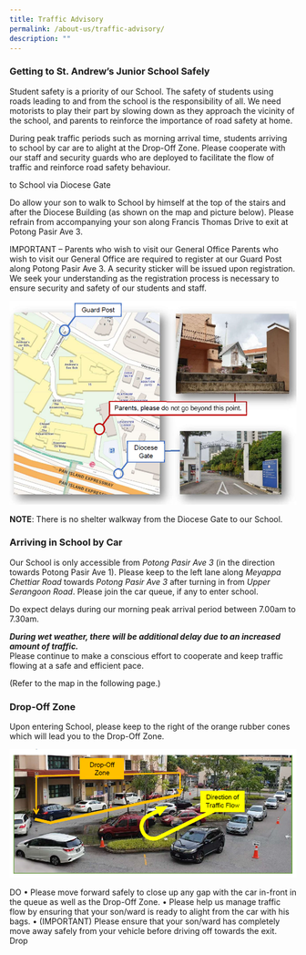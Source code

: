 ```yaml
---
title: Traffic Advisory
permalink: /about-us/traffic-advisory/
description: ""
---
```

### Getting to St. Andrew’s Junior School Safely
 


Student safety is a priority of our School. The safety of students using roads leading to and from the school is the responsibility of all. We need motorists to play their part by slowing down as they approach the vicinity of the school, and parents to reinforce the importance of road safety at home.

During peak traffic periods such as morning arrival time, students arriving to school by car are to alight at the Drop-Off Zone. Please cooperate with our staff and security guards who are deployed to facilitate the flow of traffic and reinforce road safety behaviour.

to School via Diocese Gate

Do allow your son to walk to School by himself at the top of the stairs and after the Diocese Building (as shown on the map and picture below). Please refrain from accompanying your son along Francis Thomas Drive to exit at Potong Pasir Ave 3.

IMPORTANT – Parents who wish to visit our General Office
Parents who wish to visit our General Office are required to register at our Guard Post along Potong Pasir Ave 3. A security sticker will be issued upon registration. We seek your understanding as the registration process is necessary to ensure security and safety of our students and staff.




![](/images/Traffic%20advisory/traffic%201.PNG)


**NOTE**: There is no shelter walkway from the Diocese Gate to our School.


### Arriving in School by Car

Our School is only accessible from *Potong Pasir Ave 3* (in the direction towards Potong Pasir Ave 1). Please keep to the left lane along *Meyappa Chettiar Road* towards *Potong Pasir Ave 3* after turning in from *Upper Serangoon Road*. Please join the car queue, if any to enter school.

Do expect delays during our morning peak arrival period between 7.00am to 7.30am.

***During wet weather, there will be additional delay due to an increased amount of traffic.*** <br>
 Please continue to make a conscious effort to cooperate and keep traffic flowing at a safe and efficient pace.

(Refer to the map in the following page.)

### Drop-Off Zone

Upon entering School, please keep to the right of the orange rubber cones which will lead you to the Drop-Off Zone.

![](/images/Traffic%20advisory/traffic%202.PNG)



DO
• Please move forward safely to close up any gap with the car in-front in the queue as well as the Drop-Off Zone.
• Please help us manage traffic flow by ensuring that your son/ward is ready to alight from the car with his bags.
• (IMPORTANT) Please ensure that your son/ward has completely move away safely from your vehicle before driving off towards the exit.
Drop